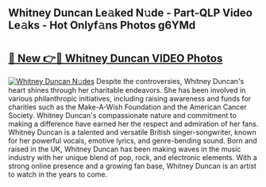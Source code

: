 ## Whitney Duncan Le𝚊ked N𝚞de - Part-QLP Video Le𝚊ks - Hot Onlyf𝚊ns Photos g6YMd

# <h2><a href="http://ab43545.deff.icu/?id=Whitney+Duncan">🔗 New 👉🔴 Whitney Duncan VIDEO Photos</a></h2>

[![Whitney Duncan N𝚞des](https://i.imgur.com/rIISA9y.gif)](http://ab43545.deff.icu/?id=Whitney+Duncan)
Despite the controversies, Whitney Duncan's heart shines through her charitable endeavors. She has been involved in various philanthropic initiatives, including raising awareness and funds for charities such as the Make-A-Wish Foundation and the American Cancer Society. Whitney Duncan's compassionate nature and commitment to making a difference have earned her the respect and admiration of her fans. Whitney Duncan is a talented and versatile British singer-songwriter, known for her powerful vocals, emotive lyrics, and genre-bending sound. Born and raised in the UK, Whitney Duncan has been making waves in the music industry with her unique blend of pop, rock, and electronic elements. With a strong online presence and a growing fan base, Whitney Duncan is an artist to watch in the years to come.
